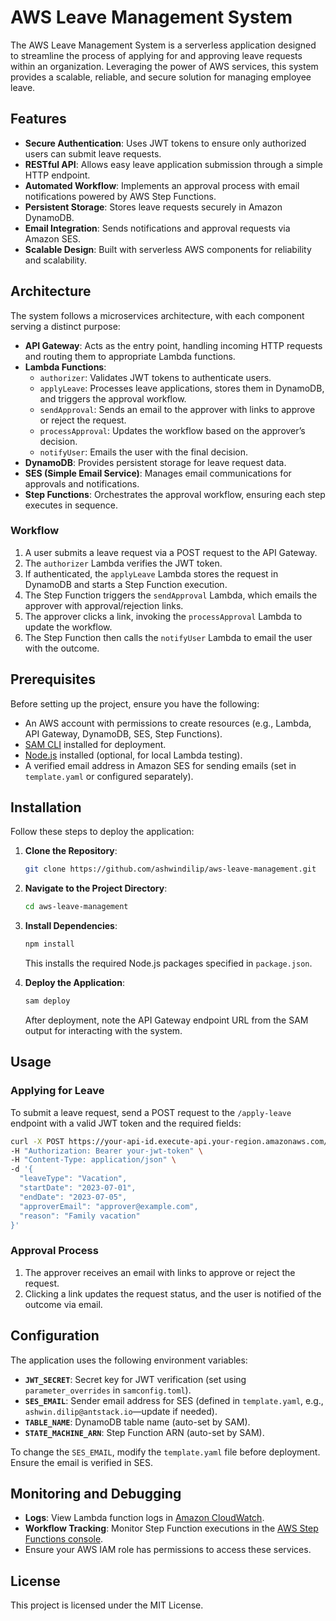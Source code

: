 # AWS Leave Management System

The AWS Leave Management System is a serverless application designed to streamline the process of applying for and approving leave requests within an organization. Leveraging the power of AWS services, this system provides a scalable, reliable, and secure solution for managing employee leave.

## Features

- **Secure Authentication**: Uses JWT tokens to ensure only authorized users can submit leave requests.
- **RESTful API**: Allows easy leave application submission through a simple HTTP endpoint.
- **Automated Workflow**: Implements an approval process with email notifications powered by AWS Step Functions.
- **Persistent Storage**: Stores leave requests securely in Amazon DynamoDB.
- **Email Integration**: Sends notifications and approval requests via Amazon SES.
- **Scalable Design**: Built with serverless AWS components for reliability and scalability.

## Architecture

The system follows a microservices architecture, with each component serving a distinct purpose:

- **API Gateway**: Acts as the entry point, handling incoming HTTP requests and routing them to appropriate Lambda functions.
- **Lambda Functions**:
  - `authorizer`: Validates JWT tokens to authenticate users.
  - `applyLeave`: Processes leave applications, stores them in DynamoDB, and triggers the approval workflow.
  - `sendApproval`: Sends an email to the approver with links to approve or reject the request.
  - `processApproval`: Updates the workflow based on the approver’s decision.
  - `notifyUser`: Emails the user with the final decision.
- **DynamoDB**: Provides persistent storage for leave request data.
- **SES (Simple Email Service)**: Manages email communications for approvals and notifications.
- **Step Functions**: Orchestrates the approval workflow, ensuring each step executes in sequence.

### Workflow

1. A user submits a leave request via a POST request to the API Gateway.
2. The `authorizer` Lambda verifies the JWT token.
3. If authenticated, the `applyLeave` Lambda stores the request in DynamoDB and starts a Step Function execution.
4. The Step Function triggers the `sendApproval` Lambda, which emails the approver with approval/rejection links.
5. The approver clicks a link, invoking the `processApproval` Lambda to update the workflow.
6. The Step Function then calls the `notifyUser` Lambda to email the user with the outcome.

## Prerequisites

Before setting up the project, ensure you have the following:

- An AWS account with permissions to create resources (e.g., Lambda, API Gateway, DynamoDB, SES, Step Functions).
- [SAM CLI](https://docs.aws.amazon.com/serverless-application-model/latest/developerguide/serverless-sam-cli-install.html) installed for deployment.
- [Node.js](https://nodejs.org/) installed (optional, for local Lambda testing).
- A verified email address in Amazon SES for sending emails (set in `template.yaml` or configured separately).

## Installation

Follow these steps to deploy the application:

1. **Clone the Repository**:

   ```bash
   git clone https://github.com/ashwindilip/aws-leave-management.git
   ```

2. **Navigate to the Project Directory**:

   ```bash
   cd aws-leave-management
   ```

3. **Install Dependencies**:

   ```bash
   npm install
   ```

   This installs the required Node.js packages specified in `package.json`.

4. **Deploy the Application**:
   ```bash
   sam deploy
   ```
   After deployment, note the API Gateway endpoint URL from the SAM output for interacting with the system.

## Usage

### Applying for Leave

To submit a leave request, send a POST request to the `/apply-leave` endpoint with a valid JWT token and the required fields:

```bash
curl -X POST https://your-api-id.execute-api.your-region.amazonaws.com/Prod/apply-leave \
-H "Authorization: Bearer your-jwt-token" \
-H "Content-Type: application/json" \
-d '{
  "leaveType": "Vacation",
  "startDate": "2023-07-01",
  "endDate": "2023-07-05",
  "approverEmail": "approver@example.com",
  "reason": "Family vacation"
}'
```

### Approval Process

1. The approver receives an email with links to approve or reject the request.
2. Clicking a link updates the request status, and the user is notified of the outcome via email.

## Configuration

The application uses the following environment variables:

- **`JWT_SECRET`**: Secret key for JWT verification (set using `parameter_overrides` in `samconfig.toml`).
- **`SES_EMAIL`**: Sender email address for SES (defined in `template.yaml`, e.g., `ashwin.dilip@antstack.io`—update if needed).
- **`TABLE_NAME`**: DynamoDB table name (auto-set by SAM).
- **`STATE_MACHINE_ARN`**: Step Function ARN (auto-set by SAM).

To change the `SES_EMAIL`, modify the `template.yaml` file before deployment. Ensure the email is verified in SES.

## Monitoring and Debugging

- **Logs**: View Lambda function logs in [Amazon CloudWatch](https://aws.amazon.com/cloudwatch/).
- **Workflow Tracking**: Monitor Step Function executions in the [AWS Step Functions console](https://aws.amazon.com/step-functions/).
- Ensure your AWS IAM role has permissions to access these services.

## License

This project is licensed under the MIT License.
